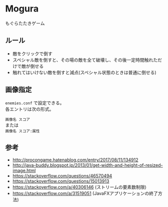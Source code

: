 # Mogura
もぐらたたきゲーム

## ルール
- 敵をクリックで倒す
- スペシャル敵を倒すと、その場の敵を全て破壊し、その後一定時間触れただけで敵が倒せる
- 触れてはいけない敵を倒すと減点(スペシャル状態のときは普通に倒せる)

## 画像指定
`enemies.conf` で設定できる。  
各エントリは次の形式。  
  
`画像名 スコア`  
または  
`画像名 スコア:属性`

## 参考
- http://procongame.hatenablog.com/entry/2017/08/11/134912
- http://java-buddy.blogspot.jp/2013/01/get-width-and-height-of-resized-image.html
- https://stackoverflow.com/questions/46570494
- https://stackoverflow.com/questions/15013913
- https://stackoverflow.com/a/40306146 (ストリームの要素数制限)
- https://stackoverflow.com/a/31519051 (JavaFXアプリケーションの終了方法)
